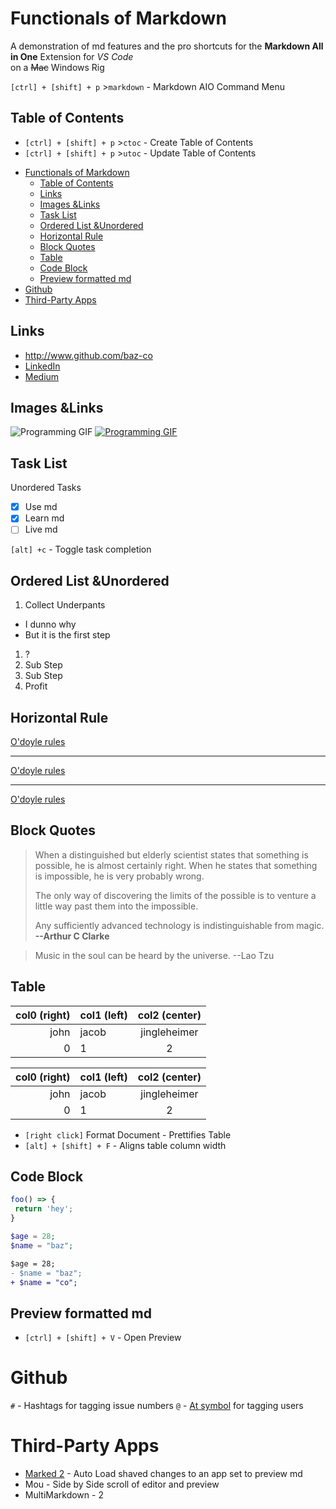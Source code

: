# Functionals of Markdown

A demonstration of md features and the pro shortcuts for the **Markdown All in One** Extension for _VS Code_ <br> on a ~~Mac~~ Windows Rig

`[ctrl] + [shift] + p` >`markdown` - Markdown AIO Command Menu

## Table of Contents

* `[ctrl] + [shift] + p` >`ctoc` - Create Table of Contents
* `[ctrl] + [shift] + p` >`utoc` - Update Table of Contents

- [Functionals of Markdown](#functionals-of-markdown)
  - [Table of Contents](#table-of-contents)
  - [Links](#links)
  - [Images &Links](#images-links)
  - [Task List](#task-list)
  - [Ordered List &Unordered](#ordered-list-unordered)
  - [Horizontal Rule](#horizontal-rule)
  - [Block Quotes](#block-quotes)
  - [Table](#table)
  - [Code Block](#code-block)
  - [Preview formatted md](#preview-formatted-md)
- [Github](#github)
- [Third-Party Apps](#third-party-apps)

## Links

* <http://www.github.com/baz-co>
* [LinkedIn](linkedin.com/in/shehbaz-sherwani/ "Change the tooltip")
* [Medium][1]

## Images &Links

![Programming GIF](https://media.giphy.com/media/Lny6Rw04nsOOc/giphy.gif "Are we?")
[![Programming GIF][lost_spongebob]](https://media.giphy.com/media/Lny6Rw04nsOOc/giphy.gif "Are we?")

## Task List

Unordered Tasks

* [x] Use md
* [x] Learn md
* [ ] Live md

`[alt] +c` - Toggle task completion

## Ordered List &Unordered

1. Collect Underpants
 * I dunno why
 * But it is the first step
1. ?
 1. Sub Step
 1. Sub Step
1. Profit

## Horizontal Rule

[O'doyle rules][odoyle]

---

[O'doyle rules][odoyle]

---

[O'doyle rules][odoyle]

## Block Quotes

> When a distinguished but elderly scientist states that something is possible, he is almost certainly right. When he states that something is impossible, he is very probably wrong.
>
> The only way of discovering the limits of the possible is to venture a little way past them into the impossible.
>
> Any sufficiently advanced technology is indistinguishable from magic.
> **--Arthur C Clarke**

> Music in the soul can be heard by the universe. --Lao Tzu

## Table

|col0 (right)|col1 (left)|col2 (center)|
|---:|:---|:---:|
|john|jacob|jingleheimer|
|0|1|2|

| col0 (right) | col1 (left) | col2 (center) |
| -----------: | :---------- | :-----------: |
| john | jacob | jingleheimer |
| 0 | 1 | 2 |

* `[right click]` Format Document - Prettifies Table
* `[alt] + [shift] + F` - Aligns table column width

## Code Block

```js
foo() => {
 return 'hey';
}
```

```php
$age = 28;
$name = "baz";
```

```diff
$age = 28;
- $name = "baz";
+ $name = "co";
```

## Preview formatted md

* `[ctrl] + [shift] + V` - Open Preview

# Github
`#` - Hashtags for tagging issue numbers
`@` - [At symbol](http://www.atsymbol.com/history.htm) for tagging users

# Third-Party Apps

* [Marked 2](http://marked2app.com/) - Auto Load shaved changes to an app set to preview md
* Mou - Side by Side scroll of editor and preview
* MultiMarkdown - 2

[1]: http://medium.com/@Bazco "Instructional Articles"
[github]: http://www.github.com/baz-co "GitHub Profile"
[lost_spongebob]: https://media.giphy.com/media/3o7aCTPPm4OHfRLSH6/giphy.gif
[odoyle]: https://www.youtube.com/watch?v=XVO3NJCPIoY
